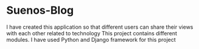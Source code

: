 # Suenos-Blog
I have created this application so that different users can share their views with each other related to technology
This project contains different modules.
I have used Python and Django framework for this project
